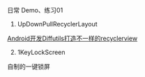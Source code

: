日常 Demo、练习01

1. UpDownPullRecyclerLayout 

[Android开发Diffutils打造不一样的recyclerview](http://blog.csdn.net/sw950729/article/details/70052693 )

2. 1KeyLockScreen

自制的一键锁屏